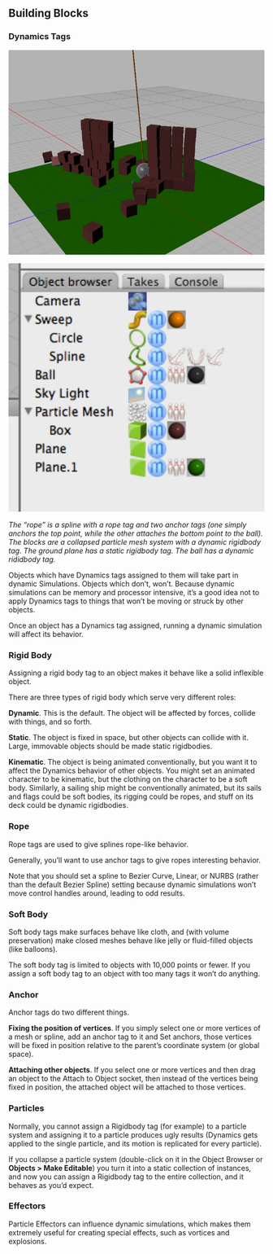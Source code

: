 ## Building Blocks

### Dynamics Tags

![](pastedGraphic-532.jpg)

![](pastedGraphic-533.jpg)

*The “rope” is a spline with a rope tag and two anchor tags (one simply anchors the top point, while the other attaches the bottom point to the ball). The blocks are a collapsed particle mesh system with a dynamic rigidbody tag. The ground plane has a static rigidbody tag. The ball has a dynamic rididbody tag.*

Objects which have Dynamics tags assigned to them will take part in dynamic Simulations. Objects which don’t, won’t. Because dynamic simulations can be memory and processor intensive, it’s a good idea not to apply Dynamics tags to things that won’t be moving or struck by other objects.

Once an object has a Dynamics tag assigned, running a dynamic simulation will affect its behavior.

### Rigid Body

Assigning a rigid body tag to an object makes it behave like a solid inflexible object.

There are three types of rigid body which serve very different roles:

**Dynamic**. This is the default. The object will be affected by forces, collide with things, and so forth.

**Static**. The object is fixed in space, but other objects can collide with it. Large, immovable objects should be made static rigidbodies.

**Kinematic**. The object is being animated conventionally, but you want it to affect the Dynamics behavior of other objects. You might set an animated character to be kinematic, but the clothing on the character to be a soft body. Similarly, a sailing ship might be conventionally animated, but its sails and flags could be soft bodies, its rigging could be ropes, and stuff on its deck could be dynamic rigidbodies.

### Rope

Rope tags are used to give splines rope-like behavior.

Generally, you’ll want to use anchor tags to give ropes interesting behavior.

Note that you should set a spline to Bezier Curve, Linear, or NURBS (rather than the default Bezier Spline) setting because dynamic simulations won’t move control handles around, leading to odd results.

### Soft Body

Soft body tags make surfaces behave like cloth, and (with volume preservation) make closed meshes behave like jelly or fluid-filled objects (like balloons).

The soft body tag is limited to objects with 10,000 points or fewer. If you assign a soft body tag to an object with too many tags it won’t do anything.

### Anchor

Anchor tags do two different things.

**Fixing the position of vertices**. If you simply select one or more vertices of a mesh or spline, add an anchor tag to it and Set anchors, those vertices will be fixed in position relative to the parent’s coordinate system (or global space).

**Attaching other objects**. If you select one or more vertices and then drag an object to the Attach to Object socket, then instead of the vertices being fixed in position, the attached object will be attached to those vertices.

### Particles

Normally, you cannot assign a Rigidbody tag (for example) to a particle system and assigning it to a particle produces ugly results (Dynamics gets applied to the single particle, and its motion is replicated for every particle).

If you collapse a particle system (double-click on it in the Object Browser or **Objects \> Make Editable**) you turn it into a static collection of instances, and now you can assign a Rigidbody tag to the entire collection, and it behaves as you’d expect.

### Effectors

Particle Effectors can influence dynamic simulations, which makes them extremely useful for creating special effects, such as vortices and explosions.

